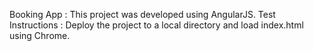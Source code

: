 Booking App : This project was developed using AngularJS. 
Test Instructions : Deploy the project to a local directory and load index.html using Chrome.
